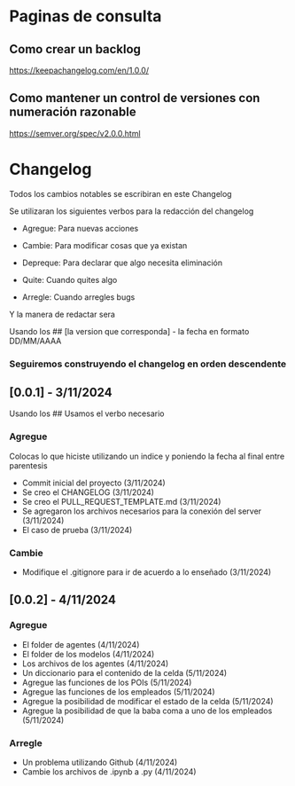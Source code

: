 # Paginas de consulta
## Como crear un backlog
https://keepachangelog.com/en/1.0.0/

## Como mantener un control de versiones con numeración razonable
https://semver.org/spec/v2.0.0.html

# Changelog

Todos los cambios notables se escribiran en este Changelog

Se utilizaran los siguientes verbos para la redacción del changelog

* Agregue: Para nuevas acciones

* Cambie: Para modificar cosas que ya existan

* Depreque: Para declarar que algo necesita eliminación

* Quite: Cuando quites algo

* Arregle: Cuando arregles bugs

Y la manera de redactar sera

Usando los ## [la version que corresponda] - la fecha en formato DD/MM/AAAA

### Seguiremos construyendo el changelog en orden descendente

## [0.0.1] - 3/11/2024
Usando los ## Usamos el verbo necesario
### Agregue
Colocas lo que hiciste utilizando un indice y poniendo la fecha al final entre parentesis
- Commit inicial del proyecto (3/11/2024)
- Se creo el CHANGELOG (3/11/2024)
- Se creo el PULL_REQUEST_TEMPLATE.md (3/11/2024)
- Se agregaron los archivos necesarios para la conexión del server (3/11/2024)
- El caso de prueba (3/11/2024) 

### Cambie  
- Modifique el .gitignore para ir de acuerdo a lo enseñado (3/11/2024)

## [0.0.2] - 4/11/2024
### Agregue
- El folder de agentes (4/11/2024)
- El folder de los modelos (4/11/2024)
- Los archivos de los agentes (4/11/2024)
- Un diccionario para el contenido de la celda (5/11/2024)
- Agregue las funciones de los POIs (5/11/2024)
- Agregue las funciones de los empleados (5/11/2024)
- Agregue la posibilidad de modificar el estado de la celda (5/11/2024)
- Agregue la posibilidad de que la baba coma a uno de los empleados (5/11/2024)
### Arregle
- Un problema utilizando Github (4/11/2024)
- Cambie los archivos de .ipynb a .py (4/11/2024)
